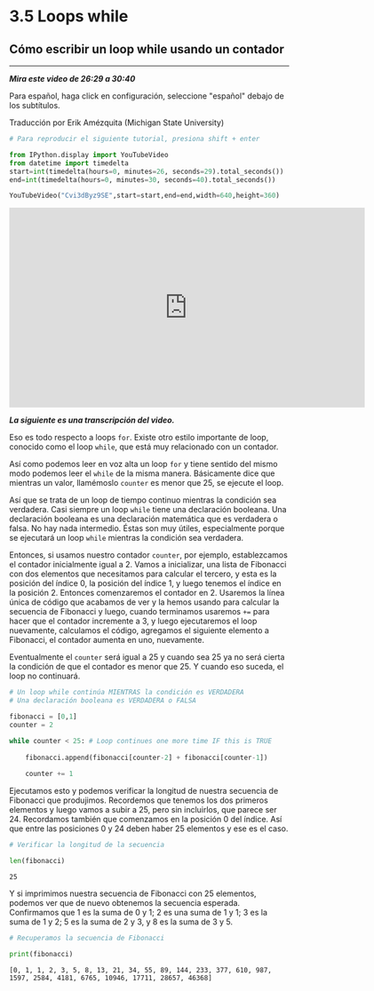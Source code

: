 # 3.5 Loops while

## Cómo escribir un loop while usando un contador
____

***Mira este video de 26:29 a 30:40***

Para español, haga click en configuración, seleccione "español" debajo de los subtítulos.

Traducción por Erik Amézquita (Michigan State University)


```python
# Para reproducir el siguiente tutorial, presiona shift + enter

from IPython.display import YouTubeVideo
from datetime import timedelta
start=int(timedelta(hours=0, minutes=26, seconds=29).total_seconds())
end=int(timedelta(hours=0, minutes=30, seconds=40).total_seconds())

YouTubeVideo("Cvi3dByz9SE",start=start,end=end,width=640,height=360)
```





<iframe
    width="640"
    height="360"
    src="https://www.youtube.com/embed/Cvi3dByz9SE?start=1589&end=1840"
    frameborder="0"
    allowfullscreen
></iframe>




***La siguiente es una transcripción del video.***

Eso es todo respecto a loops `for`. Existe otro estilo importante de loop, conocido como el loop `while`, que está muy relacionado con un contador.

Así como podemos leer en voz alta un loop `for` y tiene sentido del mismo modo podemos leer el `while` de la misma manera. Básicamente dice que mientras un valor, llamémoslo `counter` es menor que 25, se ejecute el loop.

Así que se trata de un loop de tiempo continuo mientras la condición sea verdadera. Casi siempre un loop `while` tiene una declaración booleana.
Una declaración booleana es una declaración matemática que es verdadera o falsa. No hay nada intermedio. Éstas son muy útiles, especialmente porque se ejecutará un loop `while` mientras la condición sea verdadera.

Entonces, si usamos nuestro contador `counter`, por ejemplo, establezcamos el contador inicialmente igual a 2. Vamos a inicializar, una lista de Fibonacci con dos elementos que necesitamos para calcular el tercero, y esta es la posición del índice 0, la posición del índice 1, y luego tenemos el índice en la posición 2. Entonces comenzaremos el
contador en 2. Usaremos la línea única de código que acabamos de ver y la hemos usando para calcular la secuencia de Fibonacci y luego, cuando terminamos usaremos `+=` para hacer que el contador incremente a 3, y luego ejecutaremos el loop nuevamente, calculamos el código, agregamos el siguiente elemento a Fibonacci, el contador aumenta en uno, nuevamente.


Eventualmente el `counter` será igual a 25 y cuando sea 25 ya no será cierta la condición de que el contador es menor que 25. Y cuando eso
suceda, el loop no continuará.


```python
# Un loop while continúa MIENTRAS la condición es VERDADERA
# Una declaración booleana es VERDADERA o FALSA

fibonacci = [0,1]
counter = 2

while counter < 25: # Loop continues one more time IF this is TRUE
    
    fibonacci.append(fibonacci[counter-2] + fibonacci[counter-1])
    
    counter += 1
```

Ejecutamos esto y podemos verificar la longitud de nuestra secuencia de Fibonacci que produjimos. Recordemos que tenemos los dos primeros elementos y luego vamos a subir a 25, pero sin incluirlos, que parece ser 24. Recordamos también que comenzamos en la posición 0 del índice. Así que entre las posiciones 0 y 24 deben haber 25 elementos y ese es el caso. 


```python
# Verificar la longitud de la secuencia

len(fibonacci)
```




    25



Y si imprimimos nuestra secuencia de Fibonacci con 25 elementos, podemos ver que de nuevo obtenemos la secuencia esperada. Confirmamos que 1 es la suma de 0 y 1; 2 es una suma de 1 y 1; 3 es la suma de 1 y 2; 5 es la suma de 2 y 3, y 8 es la suma de 3 y 5.


```python
# Recuperamos la secuencia de Fibonacci

print(fibonacci)
```

    [0, 1, 1, 2, 3, 5, 8, 13, 21, 34, 55, 89, 144, 233, 377, 610, 987, 1597, 2584, 4181, 6765, 10946, 17711, 28657, 46368]

